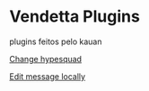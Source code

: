 # Vendetta Plugins
plugins feitos pelo kauan 

[Change hypesquad](https://kauannre.github.io/plugin/change-hypesquad/)


[Edit message locally](https://kauannre.github.io/plugin/edit-msg/)
